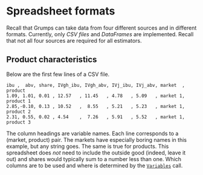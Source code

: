 # Spreadsheet formats


Recall that Grumps can take data from four different sources and in different formats.  Currently, only *CSV files* and *DataFrames* are implemented.  Recall that not all four sources are required for all estimators.

## Product characteristics

Below are the first few lines of a CSV file.  

```
ibu ,  abv, share, IVgh_ibu, IVgh_abv, IVj_ibu, IVj_abv, market  , product
1.09, 1.01, 0.01 , 12.57   , 11.45   , 4.78   , 5.09   , market 1, product 1
2.85,-0.10, 0.13 , 10.52   ,  8.55   , 5.21   , 5.23   , market 1, product 2
2.31, 0.55, 0.02 , 4.54    ,  7.26   , 5.91   , 5.52   , market 1, product 3
```

The column headings are variable names.  Each line corresponds to a (market, product) pair.  The markets have especially boring
names in this example, but any string goes.  The same is true for products.  This spreadsheet does *not* need to include the outside
good (indeed, leave it out) and shares would typically sum to a number less than one.  Which columns are to be used and where is 
determined by the [`Variables`](@ref) call.